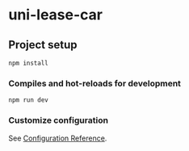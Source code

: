 # uni-lease-car

## Project setup
```
npm install
```

### Compiles and hot-reloads for development
```
npm run dev
```


### Customize configuration
See [Configuration Reference](https://cli.vuejs.org/config/).
